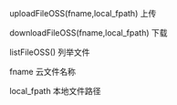uploadFileOSS(fname,local_fpath) 上传

downloadFileOSS(fname,local_fpath) 下载

listFileOSS() 列举文件

fname 云文件名称

local_fpath 本地文件路径